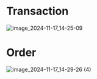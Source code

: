 # Transaction
![image_2024-11-17_14-25-09](https://github.com/user-attachments/assets/f4d5cd1a-b1ab-4807-8588-7daf5ce4a535)
# Order
![image_2024-11-17_14-29-26 (4)](https://github.com/user-attachments/assets/7dc48f91-4d71-4259-be75-2dffcb91723f)
